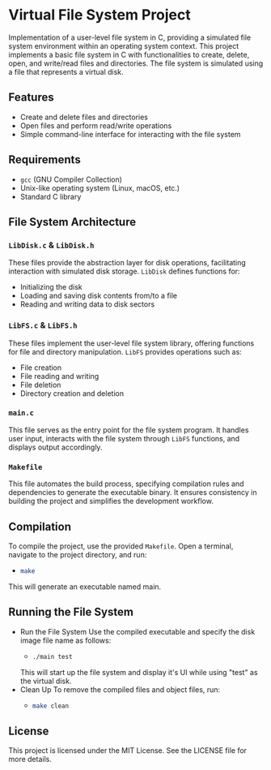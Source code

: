 # Virtual File System Project

Implementation of a user-level file system in C, providing a simulated file system environment within an operating system context. This project implements a basic file system in C with functionalities to create, delete, open, and write/read files and directories. The file system is simulated using a file that represents a virtual disk.

## Features

- Create and delete files and directories
- Open files and perform read/write operations
- Simple command-line interface for interacting with the file system

## Requirements

- `gcc` (GNU Compiler Collection)
- Unix-like operating system (Linux, macOS, etc.)
- Standard C library

## File System Architecture

### `LibDisk.c` & `LibDisk.h`
These files provide the abstraction layer for disk operations, facilitating interaction with simulated disk storage. `LibDisk` defines functions for:
- Initializing the disk
- Loading and saving disk contents from/to a file
- Reading and writing data to disk sectors

### `LibFS.c` & `LibFS.h`
These files implement the user-level file system library, offering functions for file and directory manipulation. `LibFS` provides operations such as:
- File creation
- File reading and writing
- File deletion
- Directory creation and deletion

### `main.c`
This file serves as the entry point for the file system program. It handles user input, interacts with the file system through `LibFS` functions, and displays output accordingly.

### `Makefile`
This file automates the build process, specifying compilation rules and dependencies to generate the executable binary. It ensures consistency in building the project and simplifies the development workflow.


## Compilation

To compile the project, use the provided `Makefile`. Open a terminal, navigate to the project directory, and run:

- ```bash
  make
This will generate an executable named main.

## Running the File System

- Run the File System
  Use the compiled executable and specify the disk image file name as follows:
  - ```bash
    ./main test
  This will start up the file system and display it's UI while using "test" as the virtual disk.
- Clean Up
  To remove the compiled files and object files, run:
  - ```bash
    make clean

## License
This project is licensed under the MIT License. See the LICENSE file for more details.




  

  
